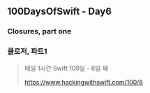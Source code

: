 ## 100DaysOfSwift - Day6
### Closures, part one
### 클로저, 파트1

> 매일 1시간 Swift 100일 - 6일 째
> 
> https://www.hackingwithswift.com/100/6
